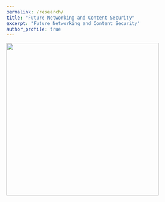 ```yaml
---
permalink: /research/
title: "Future Networking and Content Security"
excerpt: "Future Networking and Content Security"
author_profile: true
---
```


<img src="/images/roadmap1.png" height="400" width="400">







